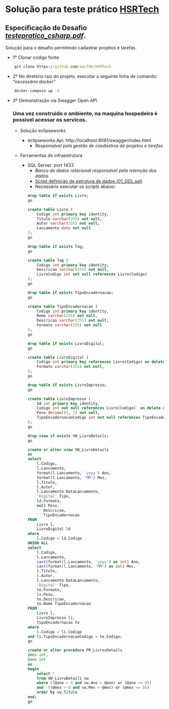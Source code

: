 # Solução para teste prático [HSRTech](https://hsrtech.com.br/)
## Especificação de Desafio *[testepratico_csharp.pdf](https://github.com/aasf86/HSRTech/blob/main/testepratico_csharp.pdf)*. 
Solução para o desafio permitindo cadastrar projetos e tarefas.

- 1º Clonar codigo fonte
```cmd
    git clone https://github.com/aasf86/HSRTech
```

- 2º No diretório raiz do projeto, executar a seguinte linha de comando: *"necessário docker"*
```cmd
    docker-compose up -d
```
- 3º Demonstração via Swagger Open API
    ### Uma vez construido o ambiente, na maquina hospedeira é possivel acessar os servicos.

    - Solução eclipseworks
        - eclipseworks.Api: http://localhost:8081/swagger/index.html
            - *Responsável pela gestão de casdastros de projetos e tarefas*    

    - Ferramentas de infraestrutura
        - SQL Server: port 1433 
            - *Banco de dados relacional responsável pela retenção dos dados.*
            - [Script definição de estrutura de dados (*01_DDL.sql*)](https://github.com/aasf86/HSRTech/blob/main/src/HSRTech.Infrastructure/ChangesDB/1.0.0/01_DDL.sql)
            - Necessário executar os scripts abaixo:
            ```sql
            drop table if exists Livro;
            go

            create table Livro (
                Codigo int primary key identity,
                Titulo varchar(255) not null,
                Autor varchar(255) not null,
                Lancamento date not null
            );
            go

            drop table if exists Tag;
            go

            create table Tag (
                Codigo int primary key identity,
                Descricao varchar(255) not null,
                LivroCodigo int not null references Livro(Codigo)
            );
            go

            drop table if exists TipoEncadernacao;
            go

            create table TipoEncadernacao (
                Codigo int primary key identity,
                Nome varchar(255) not null,
                Descricao varchar(255) not null,
                Formato varchar(255) not null
            );    
            go

            drop table if exists LivroDigital;
            go

            create table LivroDigital (
                Codigo int primary key references Livro(Codigo) on delete cascade,
                Formato varchar(255) not null,    
            );
            go

            drop table if exists LivroImpresso;
            go

            create table LivroImpresso (
                Id int primary key identity,
                Codigo int not null references Livro(Codigo)  on delete cascade,
                Peso decimal(5, 2) not null,
                TipoEncadernacaoCodigo int not null references TipoEncadernacao(Codigo)    
            );
            go

            drop view if exists VW_LivroDetails;
            go

            create or alter view VW_LivroDetails 
            as
            select 
                l.Codigo,
                l.Lancamento,
                format(l.Lancamento, 'yyyy') Ano,
                format(l.Lancamento, 'MM') Mes,
                l.Titulo,
                l.Autor,
                l.Lancamento DataLancamento,
                'Digital' Tipo,
                ld.Formato,
                null Peso,
                '' Descricao,
                '' TipoEncadernacao
            FROM 
                Livro l,
                LivroDigital ld
            where
                l.Codigo = ld.Codigo    
            UNION ALL
            select 
                l.Codigo,
                l.Lancamento,
                cast(format(l.Lancamento, 'yyyy') as int) Ano,
                cast(format(l.Lancamento, 'MM') as int) Mes,    
                l.Titulo,
                l.Autor,
                l.Lancamento DataLancamento,
                'Digital' Tipo,
                te.Formato,
                li.Peso,
                te.Descricao,
                te.Nome TipoEncadernacao
            FROM 
                Livro l,
                LivroImpresso li,
                TipoEncadernacao te
            where     
                l.Codigo = li.Codigo
            and li.TipoEncadernacaoCodigo = te.Codigo;
            go

            create or alter procedure PR_LivrosDetails 
            @mes int, 
            @ano int
            as
            begin
                select *
                from VW_LivroDetails vw
                where ((@ano > 0 and vw.Ano = @ano) or (@ano <= 0))
                and  ((@mes > 0 and vw.Mes = @mes) or (@mes <= 0))
                order by vw.Titulo
            end;
            go            
            ```
